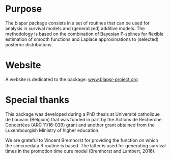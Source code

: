 <!-- README.md is generated from README.Rmd. Please edit that file --->

Purpose
=======

The blapsr package consists in a set of routines that can be used for
analysis in survival models and (generalized) additive models. The
methodology is based on the combination of Bayesian P-splines for
flexible estimation of smooth functions and Laplace approximations to
(selected) posterior distributions.

Website
=======

A website is dedicated to the package: www.blapsr-project.org

Special thanks
==============

This package was developed during a PhD thesis at Université catholique
de Louvain (Belgium) that was funded in part by the Actions de Recherche
Concertées (ARC 11/16-039) grant and another grant obtained from the
Luxembourgish Ministry of higher education.

We are grateful to Vincent Bremhorst for providing the function on which
the simcuredata.R routine is based. The latter is used for generating
survival times in the promotion time cure model (Bremhorst and Lambert,
2016).
